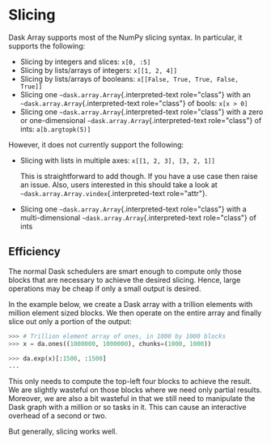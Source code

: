 # Slicing

Dask Array supports most of the NumPy slicing syntax. In particular, it
supports the following:

-   Slicing by integers and slices: `x[0, :5]`
-   Slicing by lists/arrays of integers: `x[[1, 2, 4]]`
-   Slicing by lists/arrays of booleans:
    `x[[False, True, True, False, True]]`
-   Slicing one `~dask.array.Array`{.interpreted-text role="class"} with
    an `~dask.array.Array`{.interpreted-text role="class"} of bools:
    `x[x > 0]`
-   Slicing one `~dask.array.Array`{.interpreted-text role="class"} with
    a zero or one-dimensional `~dask.array.Array`{.interpreted-text
    role="class"} of ints: `a[b.argtopk(5)]`

However, it does not currently support the following:

-   Slicing with lists in multiple axes: `x[[1, 2, 3], [3, 2, 1]]`

    This is straightforward to add though. If you have a use case then
    raise an issue. Also, users interested in this should take a look at
    `~dask.array.Array.vindex`{.interpreted-text role="attr"}.

-   Slicing one `~dask.array.Array`{.interpreted-text role="class"} with
    a multi-dimensional `~dask.array.Array`{.interpreted-text
    role="class"} of ints

## Efficiency

The normal Dask schedulers are smart enough to compute only those blocks
that are necessary to achieve the desired slicing. Hence, large
operations may be cheap if only a small output is desired.

In the example below, we create a Dask array with a trillion elements
with million element sized blocks. We then operate on the entire array
and finally slice out only a portion of the output:

``` python
>>> # Trillion element array of ones, in 1000 by 1000 blocks
>>> x = da.ones((1000000, 1000000), chunks=(1000, 1000))

>>> da.exp(x)[:1500, :1500]
...
```

This only needs to compute the top-left four blocks to achieve the
result. We are slightly wasteful on those blocks where we need only
partial results. Moreover, we are also a bit wasteful in that we still
need to manipulate the Dask graph with a million or so tasks in it. This
can cause an interactive overhead of a second or two.

But generally, slicing works well.
